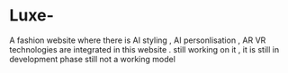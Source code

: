 # Luxe-
A fashion website where there is AI styling , AI personlisation , AR VR technologies are integrated in this website . still working on it , it is still in development phase still not a working model

